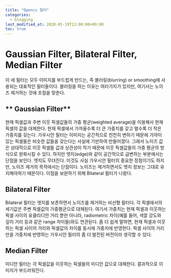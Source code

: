 ```yaml
---
title: "Opencv 필터"
categories: 
  - blogging
last_modified_at: 2020-01-19T13:00:00+09:00
toc: true
---
```

# **Gaussian Filter, Bilateral Filter, Median Filter**
이 세 필터는 모두 이미지를 부드럽게 만드는, 즉 블러링(blurring) or smoothing에 사용되는 대표적인 필터들이다.
블러링을 하는 이유는 여러가지가 있지만, 여기서는 노이즈 제거하는 것에 초점을 맞춘다. 

## ** Gaussian Filter**
현재 픽셀값과 주변 이웃 픽셀값들의 가중 평균(weighted average)을 이용해서 현재 픽셀의 값을 대체한다.
현재 픽셀에서 가까울수록 더 큰 가중치를 갖고 멀수록 더 작은 가중치를 갖는다. 가우시안 필터는 이미지는 공간적으로 천천히 변하기 때문에 가까이 있는 픽셀들은 비슷한 값들을 갖는다는 사실에 기반하여 만들어졌다.
그래서 노이즈 값은 상대적으로 이웃 픽셀들 값과 상관성이 작기 때문에 이웃 픽셀값들의 가중 평균의 방식으로 완화시킬 수 있다. 하지만 엣지(edge)와 같이 공간적으로 급변하는 부분에서는 단점을 보인다. 엣지도 무뎌진다.
이것도 사실 가우시안 필터의 중요한 장점이기도 하지만, 노이즈 제거의 목적에서는 단점이다. 노이즈는 제거하면서도 엣지 정보는 그대로 유지해야하기 때문이다.
이점을 보완하기 위해 Bilateral 필터가 나왔다.

## **Bilateral Filter**
Bilateral 필터는 엣지를 보존하면서 노이즈를 제거하는 비선형 필터다. 각 픽셀에서의 세기값은 주변 픽셀값의 가중평균으로 대체된다. 여기서 가중치는 현재 픽셀과 이웃하는 픽셀 사이의 유클리디안 거리 뿐만 아니라, radiometric 차이(예를 들어, 색깔 강도와 깊이 거리 등과 같은 range 차이들)와도 연관된다. 좀 더 쉽게 말하면, 현재 픽셀과 이웃하는 픽셀 사이의 거리와 픽셀값의 차이를 동시에 가중치에 반영한다. 픽셀 사이의 거리만을 가중치에 반영하는 가우시안 필터의 좀 더 발전된 버전이라 생각할 수 있다.

## **Median Filter**
미디안 필터는 각 픽셀값을 이웃하는 픽셀들의 미디안 값으로 대체한다. 결과적으로 이미지가 부드러워진다.
